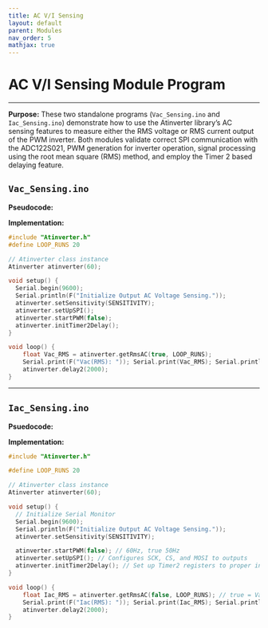 ```yaml
---
title: AC V/I Sensing
layout: default
parent: Modules
nav_order: 5
mathjax: true
---
```


# **AC V/I Sensing Module Program**
---

**Purpose:**
These two standalone programs (`Vac_Sensing.ino` and `Iac_Sensing.ino`) demonstrate how to use the Atinverter library’s AC sensing features to measure either the RMS voltage or RMS current output of the PWM inverter. Both modules validate correct SPI communication with the ADC122S021, PWM generation for inverter operation, signal processing using the root mean square (RMS) method, and employ the Timer 2 based delaying feature.

## `Vac_Sensing.ino`

**Pseudocode:**

**Implementation:**
```cpp
#include "Atinverter.h"
#define LOOP_RUNS 20

// Atinverter class instance
Atinverter atinverter(60);

void setup() {
  Serial.begin(9600);
  Serial.println(F("Initialize Output AC Voltage Sensing."));
  atinverter.setSensitivity(SENSITIVITY);
  atinverter.setUpSPI();
  atinverter.startPWM(false);
  atinverter.initTimer2Delay();
}

void loop() {
    float Vac_RMS = atinverter.getRmsAC(true, LOOP_RUNS);
    Serial.print(F("Vac(RMS): ")); Serial.print(Vac_RMS); Serial.println("V");
    atinverter.delay2(2000);
}
```

---

## `Iac_Sensing.ino`

**Psuedocode:**

**Implementation:**
```cpp
#include "Atinverter.h"

#define LOOP_RUNS 20

// Atinverter class instance
Atinverter atinverter(60);

void setup() {
  // Initialize Serial Monitor
  Serial.begin(9600);
  Serial.println(F("Initialize Output AC Voltage Sensing."));
  atinverter.setSensitivity(SENSITIVITY);

  atinverter.startPWM(false); // 60Hz, true 50Hz
  atinverter.setUpSPI(); // Configures SCK, CS, and MOSI to outputs
  atinverter.initTimer2Delay(); // Set up Timer2 registers to proper init values
}

void loop() {
    float Iac_RMS = atinverter.getRmsAC(false, LOOP_RUNS); // true = Vac, false = Iac, 20 
    Serial.print(F("Iac(RMS): ")); Serial.print(Iac_RMS); Serial.println("A");
    atinverter.delay2(2000);
}
```

